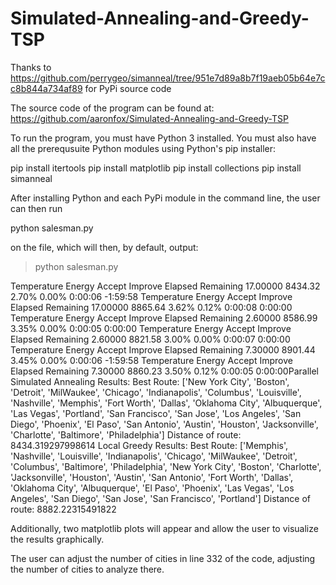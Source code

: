 # Simulated-Annealing-and-Greedy-TSP

Thanks to https://github.com/perrygeo/simanneal/tree/951e7d89a8b7f19aeb05b64e7cc8b844a734af89 for PyPi source code

The source code of the program can be found at: https://github.com/aaronfox/Simulated-Annealing-and-Greedy-TSP

To run the program, you must have Python 3 installed. You must also have all the prerequsuite Python modules using Python's pip installer:

pip install itertools
pip install matplotlib
pip install collections
pip install simanneal

After installing Python and each PyPi module in the command line, the user can then run

python salesman.py

on the file, which will then, by default, output:

> python salesman.py

 Temperature        Energy    Accept   Improve     Elapsed   Remaining
    17.00000       8434.32     2.70%     0.00%     0:00:06    -1:59:58
 Temperature        Energy    Accept   Improve     Elapsed   Remaining
    17.00000       8865.64     3.62%     0.12%     0:00:08     0:00:00
 Temperature        Energy    Accept   Improve     Elapsed   Remaining
     2.60000       8586.99     3.35%     0.00%     0:00:05     0:00:00
 Temperature        Energy    Accept   Improve     Elapsed   Remaining
     2.60000       8821.58     3.00%     0.00%     0:00:07     0:00:00
 Temperature        Energy    Accept   Improve     Elapsed   Remaining
     7.30000       8901.44     3.45%     0.00%     0:00:06    -1:59:58
 Temperature        Energy    Accept   Improve     Elapsed   Remaining
     7.30000       8860.23     3.50%     0.12%     0:00:05     0:00:00Parallel Simulated Annealing Results: 
Best Route: ['New York City', 'Boston', 'Detroit', 'MilWaukee', 'Chicago', 'Indianapolis', 'Columbus', 'Louisville', 'Nashville', 'Memphis', 'Fort Worth', 'Dallas', 'Oklahoma City', 'Albuquerque', 'Las Vegas', 'Portland', 'San Francisco', 'San Jose', 'Los Angeles', 'San Diego', 'Phoenix', 'El Paso', 'San Antonio', 'Austin', 'Houston', 'Jacksonville', 'Charlotte', 'Baltimore', 'Philadelphia']
Distance of route: 8434.319297998614
Local Greedy Results: 
Best Route: ['Memphis', 'Nashville', 'Louisville', 'Indianapolis', 'Chicago', 'MilWaukee', 'Detroit', 'Columbus', 'Baltimore', 'Philadelphia', 'New York City', 'Boston', 'Charlotte', 'Jacksonville', 'Houston', 'Austin', 'San Antonio', 'Fort Worth', 'Dallas', 'Oklahoma City', 'Albuquerque', 'El Paso', 'Phoenix', 'Las Vegas', 'Los Angeles', 'San Diego', 'San Jose', 'San Francisco', 'Portland']
Distance of route: 8882.22315491822

Additionally, two matplotlib plots will appear and allow the user to visualize the results graphically.

The user can adjust the number of cities in line 332 of the code, adjusting the number of cities to analyze there.
